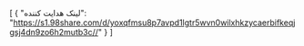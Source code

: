 [
  {
    "لینک هدایت کننده": "https://s1.98share.com/d/yoxqfmsu8p7avpd1lgtr5wvn0wilxhkzycaerbifkeqjgsj4dn9zo6h2mutb3c//"
  }
]
